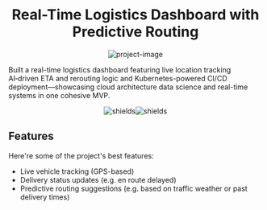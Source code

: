 <h1 align="center" id="title">Real-Time Logistics Dashboard with Predictive Routing</h1>

<p align="center"><img src="[https://socialify.git.ci/JahsonGA/Real-Time-Logistics-Dashboard-with-Predictive-Routing/image?font=KoHo&amp;issues=1&amp;language=1&amp;logo=https%3A%2F%2Fcdn.iconscout.com%2Ficon%2Ffree%2Fpng-256%2Ffree-truck-icon-download-in-svg-png-gif-file-formats--front-city-basic-icons-pack-industry-449930.png&amp;name=1&amp;owner=1&amp;pulls=1&amp;stargazers=1&amp;theme=Dark](https://socialify.git.ci/JahsonGA/Real-Time-Logistics-Dashboard-with-Predictive-Routing/image?font=KoHo&language=1&logo=https%3A%2F%2Fcdn.iconscout.com%2Ficon%2Ffree%2Fpng-256%2Ffree-truck-icon-download-in-svg-png-gif-file-formats--front-city-basic-icons-pack-industry-449930.png&name=1&owner=1&theme=Dark)" alt="project-image"></p>

<p id="description">Built a real-time logistics dashboard featuring live location tracking AI‑driven ETA and rerouting logic and Kubernetes-powered CI/CD deployment—showcasing cloud architecture data science and real-time systems in one cohesive MVP.</p>

<p align="center"><img src="https://img.shields.io/badge/Name-Jahson%20Gonzalez-Allie" alt="shields"><img src="https://img.shields.io/badge/Status-in%20development-orange" alt="shields"></p>

  
  
<h2><bold>Features</bold></h2>

Here're some of the project's best features:

*   Live vehicle tracking (GPS-based)
*   Delivery status updates (e.g. en route delayed)
*   Predictive routing suggestions (e.g. based on traffic weather or past delivery times)
